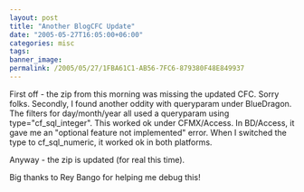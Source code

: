 ```yaml
---
layout: post
title: "Another BlogCFC Update"
date: "2005-05-27T16:05:00+06:00"
categories: misc 
tags: 
banner_image: 
permalink: /2005/05/27/1FBA61C1-AB56-7FC6-879380F48E849937
---
```


First off - the zip from this morning was missing the updated CFC. Sorry folks. Secondly, I found another oddity with queryparam under BlueDragon. The filters for day/month/year all used a queryparam using type="cf_sql_integer". This worked ok under CFMX/Access. In BD/Access, it gave me an "optional feature not implemented" error. When I switched the type to cf_sql_numeric, it worked ok in both platforms.

Anyway - the zip is updated (for real this time).

Big thanks to Rey Bango for helping me debug this!